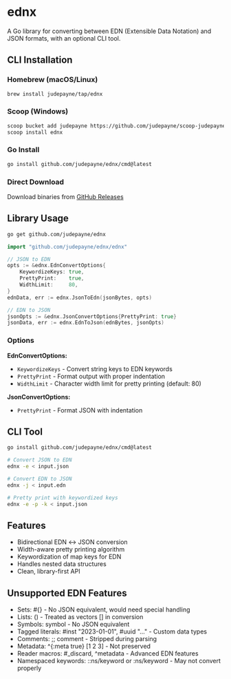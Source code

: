 # ednx

A Go library for converting between EDN (Extensible Data Notation) and JSON formats, with an optional CLI tool.

## CLI Installation

### Homebrew (macOS/Linux)
```bash
brew install judepayne/tap/ednx
```

### Scoop (Windows)
```bash
scoop bucket add judepayne https://github.com/judepayne/scoop-judepayne
scoop install ednx
```

### Go Install
```bash
go install github.com/judepayne/ednx/cmd@latest
```

### Direct Download
Download binaries from [GitHub Releases](https://github.com/judepayne/ednx/releases)

## Library Usage

```bash
go get github.com/judepayne/ednx
```

```go
import "github.com/judepayne/ednx/ednx"

// JSON to EDN
opts := &ednx.EdnConvertOptions{
    KeywordizeKeys: true,
    PrettyPrint:    true,
    WidthLimit:     80,
}
ednData, err := ednx.JsonToEdn(jsonBytes, opts)

// EDN to JSON
jsonOpts := &ednx.JsonConvertOptions{PrettyPrint: true}
jsonData, err := ednx.EdnToJson(ednBytes, jsonOpts)
```

### Options

**EdnConvertOptions:**
- `KeywordizeKeys` - Convert string keys to EDN keywords
- `PrettyPrint` - Format output with proper indentation
- `WidthLimit` - Character width limit for pretty printing (default: 80)

**JsonConvertOptions:**
- `PrettyPrint` - Format JSON with indentation

## CLI Tool

```bash
go install github.com/judepayne/ednx/cmd@latest
```

```bash
# Convert JSON to EDN
ednx -e < input.json

# Convert EDN to JSON  
ednx -j < input.edn

# Pretty print with keywordized keys
ednx -e -p -k < input.json
```

## Features

- Bidirectional EDN ↔ JSON conversion
- Width-aware pretty printing algorithm
- Keywordization of map keys for EDN
- Handles nested data structures
- Clean, library-first API

## Unsupported EDN Features

- Sets: #{} - No JSON equivalent, would need special handling
- Lists: () - Treated as vectors [] in conversion
- Symbols: symbol - No JSON equivalent
- Tagged literals: #inst "2023-01-01", #uuid "..." - Custom data types
- Comments: ;; comment - Stripped during parsing
- Metadata: ^{:meta true} [1 2 3] - Not preserved
- Reader macros: #_discard, ^metadata - Advanced EDN features
- Namespaced keywords: ::ns/keyword or :ns/keyword - May not convert properly